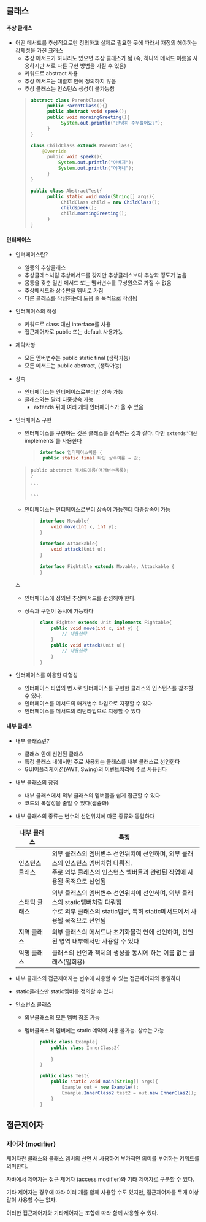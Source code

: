 ## 클래스

#### 추상 클래스

- 어떤 메서드를 추상적으로만 정의하고 실제로 필요한 곳에 따라서 재정의 해야하는 강제성을 가진 크래스 
  - 추상 메서드가 하나라도 있으면 추상 클래스가 됨 (즉, 하나의 메서드 이름을 사용하지만 서로 다른 구현 방법을 가질 수 있음)
  - 키워드로 abstract 사용
  - 추상 메서드는 대괄호 안에 정의하지 않음
  - 추상 클래스는 인스턴스 생성이 불가능함
  > ```java
  > abstract class ParentClass{
  >       public ParentClass(){}
  >       public abstract void speek();
  >       public void morningGreeting(){
  >            System.out.println("안녕히 주무셨어요?");
  >       }
  > }
  > ```
  > ```java
  > class ChildClass extends ParentClass{
  >     @Override
  >       pulbic void speek(){
  >           System.out.println("아버지");
  >           System.out.println("어머니");
  >       }
  > }
  > ```
  > ``` java
  > public class AbstractTest{
  >       public static void main(String[] args){
  >            ChildClass child = new ChildClass();
  >            childspeek();
  >            child.morningGreeting();
  >       }
  > }
  > ```

#### 인터페이스

- 인터페이스란?
  - 일종의 추상클래스
  - 추상클래스처럼 추상메서드를 갖지만 추상클래스보다 추상화 정도가 높음
  - 몸통을 갖춘 일반 메서드 또는 멤버변수를 구성원으로 가질 수 없음
  - 추상메서드와 상수만을 멤버로 가짐
  - 다른 클래스를 작성하는데 도움 줄 목적으로 작성됨

- 인터페이스의 작성
  - 키워드로 class 대신 interface를 사용
  - 접근제어자로 public 또는 default 사용가능

- 제약사항
  - 모든 멤버변수는 public static final (생략가능)
  - 모든 메서드는 public abstract, (생략가능)

- 상속
  - 인터페이스는 인터페이스로부터만 상속 가능
  - 클래스와는 달리 다중상속 가능
    - extends 뒤에 여러 개의 인터페이스가 올 수 있음

- 인터페이스 구현
  - 인터페이스를 구현하는 것은 클래스를 상속받는 것과 같다. 다만 `extends'대신 `implements`를 사용한다
    
    > ``` java
    > interface 인터페이스이름 {
    >  public static final 타입 상수이름 = 값;
    > ```
  >     public abstract 메서드이름(매개변수목록);
  >     }
  >
  >     ```
  >     
  >     ```
  
  - 인터페이스는 인터페이스로부터 상속이 가능한데 다중상속이 가능
  
    > ``` java
    > interface Movable{
    >     void move(int x, int y);
    > }
    >  
    > interface Attackable{
    >     void attack(Unit u);
    > }
    >  
    > interface Fightable extends Movable, Attackable {
    > }
    > ```
  스
  - 인터페이스에 정의된 추상메서드를 완성해야 한다.
  
  - 상속과 구현이 동시에 가능하다
    
    > ``` java
    > class Fighter extends Unit implements Fightable{
    >     public void move(int x, int y) {
    >         // 내용생략
    >     }
    >     public void attack(Unit u){
    >         // 내용생략
    >     }
    > }
    > ```
  
- 인터페이스를 이용한 다형성
  - 인터페이스 타입의 변ㅅ로 인터페이스를 구현한 클래스의 인스턴스를 참조할 수 있다.
  - 인터페이스를 메서드의 매개변수 타입으로 지정할 수 있다
  - 인터페이스를 메서드의 리턴타입으로 지정할 수 있다

#### 내부 클래스

- 내부 클래스란?
  - 클래스 안에 선언된 클래스
  - 특정 클래스 내애서만 주로 사용되는 클래스를 내부 클래스로 선언한다
  - GUI어플리케이션(AWT, Swing)의 이벤트처리에 주로 사용된다

- 내부 클래스의 장점
  - 내부 클래스에서 외부 클래스의 멤버들을 쉽게 접근할 수 있다
  - 코드의 복잡성을 줄일 수 있다(캡슐화)

- 내부 클래스의 종류는 변수의 선언위치에 따른 종류와 동일하다

  | 내부 클래스      | 특징                                                         |
  | ---------------- | ------------------------------------------------------------ |
  | 인스턴스  클래스 | 외부 클래스의 멤버변수 선언위치에 선언하며, 외부 클래스의 인스턴스 멤버처럼 다뤄짐.<br />주로 외부 클래스의 인스턴스 멤버들과 관련된 작업에 사용될 목적으로 선언됨 |
  | 스태틱 클래스    | 외부 클래스의 멤버변수 선언위치에 선안하며, 외부 클래스의 static멤버처럼 다뤄짐<br />주로 외부 클래스의 static멤버, 특히 static메서드에서 사용될 목적으로 선언됨 |
  | 지역 클래스      | 외부 클래스의 메서드나 초기화블럭 안에 선언하며, 선언된 영역 내부에서만 사용할 수 있다 |
  | 익명 클래스      | 클래스의 선언과 객체의 생성을 동시에 하는 이름 없는 클래스(일회용) |


- 내부 클래스의 접근제어자는 변수에 사용할 수 있는 접근제어자와 동일하다
- static클래스만 static멤버를 정의할 수 있다

- 인스턴스 클래스
  - 외부클래스의 모든 멤버 참조 가능
  - 멤버클래스의 멤버에는 static 예약어 사용 불가능. 상수는 가능
  
    > ```java
    > public class Example{
    >     public class InnerClass2{
    >         
    >     }
    > }
    > ```
    >
    > ```java
    > public class Test{
    >     public static void main(String[] args){
    >         Example out = new Example();
    >         Example.InnerClass2 test2 = out.new InnerClas2();
    >     }
    > }
    > ```
  



## 접근제어자



### 제어자 (modifier)

제어자란 클래스와 클래스 멤버의 선언 시 사용하여 부가적인 의미를 부여하는 키워드를 의미한다.

자바에서 제어자는 접근 제어자 (access modifier)와 기타 제어자로 구분할 수 있다.



기타 제어자는 경우에 따라 여러 개를 함께 사용할 수도 있지만, 접근제어자를 두개 이상 같이 사용할 수는 없자.

이러한 접근제어자와 기타제어자는 조합에 따라 함께 사용할 수 있다.

